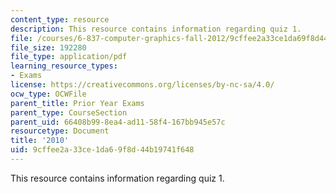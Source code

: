 ```yaml
---
content_type: resource
description: This resource contains information regarding quiz 1.
file: /courses/6-837-computer-graphics-fall-2012/9cffee2a33ce1da69f8d44b19741f648_MIT6_837F12_2010_qz_1.pdf
file_size: 192280
file_type: application/pdf
learning_resource_types:
- Exams
license: https://creativecommons.org/licenses/by-nc-sa/4.0/
ocw_type: OCWFile
parent_title: Prior Year Exams
parent_type: CourseSection
parent_uid: 66408b99-8ea4-ad11-58f4-167bb945e57c
resourcetype: Document
title: '2010'
uid: 9cffee2a-33ce-1da6-9f8d-44b19741f648
---
```

This resource contains information regarding quiz 1.